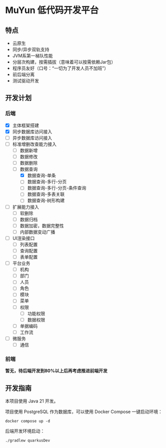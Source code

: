 # MuYun 低代码开发平台

## 特点

* 云原生
* 同步/异步双轨支持
* JVM系第一梯队性能
* 分层次构建，按需插拔（意味着可以按需依赖Jar包）
* 程序员友好（口号：“一切为了开发人员不加班”）
* 前后端分离
* 测试驱动开发

## 开发计划

### 后端

* [x] 主体框架搭建
* [x] 同步数据库访问接入
* [ ] 异步数据库访问接入
* [ ] 标准增删改查能力接入
  - [ ] 数据新增
  - [ ] 数据修改
  - [ ] 数据删除
  - [ ] 数据查询
    - [x] 数据查询-单条
    - [ ] 数据查询-多行-分页
    - [ ] 数据查询-多行-分页-条件查询
    - [ ] 数据查询-多表关联
    - [ ] 数据查询-树形构建
* [ ] 扩展能力接入
    - [ ] 软删除
    - [ ] 数据归档
    - [ ] 数据加密，数据完整性
    - [ ] 内部数据变动广播
* [ ] UI渲染接口
    - [ ] 列表配置
    - [ ] 查询配置
    - [ ] 表单配置
* [ ] 平台业务
    - [ ] 机构
    - [ ] 部门
    - [ ] 人员
    - [ ] 角色
    - [ ] 模块
    - [ ] 菜单
    - [ ] 权限
      - [ ] 功能权限
      - [ ] 数据权限
    - [ ] 单据编码
    - [ ] 工作流
* [ ] 微服务
    - [ ] 通信

### 前端

**暂无，待后端开发到80%以上后再考虑推进前端开发**

## 开发指南

本项目使用 Java 21 开发。

项目使用 PostgreSQL 作为数据库，可以使用 Docker Compose 一键启动环境：

```shell
docker compose up -d
```

后端开发环境启动：

```shell
./gradlew quarkusDev 
```
